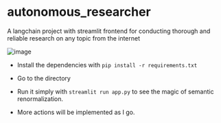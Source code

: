 # autonomous_researcher
A langchain project with streamlit frontend for conducting thorough and reliable research on any topic from the internet


![image](https://github.com/prikarsartam/autonomous_researcher/assets/104849674/a3bd4771-8257-4d0b-b532-c9dc7ddb587a)




- Install the dependencies with `pip install -r requirements.txt`
- Go to the directory
- Run it simply with `streamlit run app.py` to see the magic of semantic renormalization.


- More actions will be implemented as I go.
